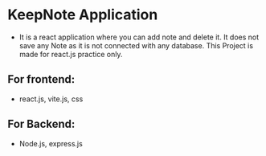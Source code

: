 # KeepNote Application
- It is a react application where you can add note and delete it. It does not save any Note as it is not connected with any database. This Project is made for react.js practice only.

## For frontend: 
- react.js, vite.js, css

## For Backend:
- Node.js, express.js
